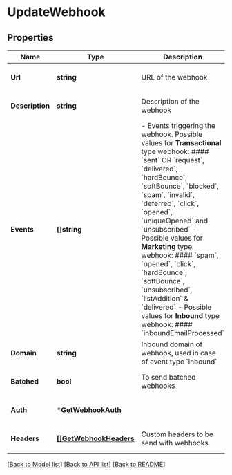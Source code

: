 # UpdateWebhook

## Properties
Name | Type | Description | Notes
------------ | ------------- | ------------- | -------------
**Url** | **string** | URL of the webhook | [optional] [default to null]
**Description** | **string** | Description of the webhook | [optional] [default to null]
**Events** | **[]string** | - Events triggering the webhook. Possible values for **Transactional** type webhook: #### &#x60;sent&#x60; OR &#x60;request&#x60;, &#x60;delivered&#x60;, &#x60;hardBounce&#x60;, &#x60;softBounce&#x60;, &#x60;blocked&#x60;, &#x60;spam&#x60;, &#x60;invalid&#x60;, &#x60;deferred&#x60;, &#x60;click&#x60;, &#x60;opened&#x60;, &#x60;uniqueOpened&#x60; and &#x60;unsubscribed&#x60; - Possible values for **Marketing** type webhook: #### &#x60;spam&#x60;, &#x60;opened&#x60;, &#x60;click&#x60;, &#x60;hardBounce&#x60;, &#x60;softBounce&#x60;, &#x60;unsubscribed&#x60;, &#x60;listAddition&#x60; &amp; &#x60;delivered&#x60; - Possible values for **Inbound** type webhook: #### &#x60;inboundEmailProcessed&#x60;  | [optional] [default to null]
**Domain** | **string** | Inbound domain of webhook, used in case of event type &#x60;inbound&#x60; | [optional] [default to null]
**Batched** | **bool** | To send batched webhooks | [optional] [default to null]
**Auth** | [***GetWebhookAuth**](getWebhook_auth.md) |  | [optional] [default to null]
**Headers** | [**[]GetWebhookHeaders**](getWebhook_headers.md) | Custom headers to be send with webhooks | [optional] [default to null]

[[Back to Model list]](../README.md#documentation-for-models) [[Back to API list]](../README.md#documentation-for-api-endpoints) [[Back to README]](../README.md)


